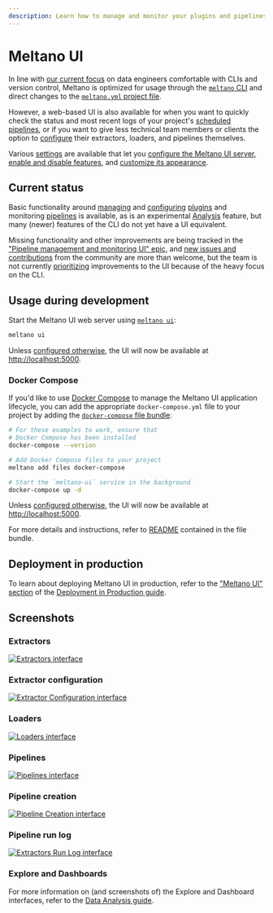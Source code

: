 ```yaml
---
description: Learn how to manage and monitor your plugins and pipelines using Meltano UI
---
```


# Meltano UI

In line with [our current focus](/docs/#focus) on data engineers comfortable with CLIs and version control,
Meltano is optimized for usage through the [`meltano` CLI](/docs/command-line-interface.html)
and direct changes to the [`meltano.yml` project file](/docs/project.html#meltano-yml-project-file).

However, a web-based UI is also available for when you want to quickly check the
status and most recent logs of your project's [scheduled pipelines](/orchestration.html),
or if you want to give less technical team members or clients the option to [configure](/docs/configuration.html) their
extractors, loaders, and pipelines themselves.

Various [settings](/docs/settings.html) are available that let you [configure the Meltano UI server](/docs/settings.html#meltano-ui-server), [enable and disable features](/docs/settings.html#meltano-ui-features), and [customize its appearance](/docs/settings.html#meltano-ui-customization).

## Current status

Basic functionality around [managing](/docs/plugin-management.html) and [configuring](/docs/configuring.html) [plugins](/docs/plugins.html) and monitoring [pipelines](/docs/orchestration.html) is available,
as is an experimental [Analysis](/docs/analysis.html) feature, but many (newer) features of the CLI do not yet have a UI equivalent.

Missing functionality and other improvements are being tracked in the ["Pipeline management and monitoring UI" epic](https://gitlab.com/groups/meltano/-/epics/78),
and [new issues and contributions](/docs/contributor-guide.html) from the community are more than welcome,
but the team is not currently [prioritizing](/docs/#roadmap) improvements to the UI because of the heavy focus on the CLI.

## Usage during development

Start the Meltano UI web server using [`meltano ui`](/docs/command-line-interface.html#ui):

```bash
meltano ui
```

Unless [configured otherwise](/docs/settings.html#ui-bind-port), the UI will now be available at <http://localhost:5000>.

### Docker Compose

If you'd like to use [Docker Compose](https://docs.docker.com/compose/) to manage the Meltano UI application lifecycle,
you can add the appropriate `docker-compose.yml` file to your project by adding the
[`docker-compose` file bundle](https://gitlab.com/meltano/files-docker-compose):

```bash
# For these examples to work, ensure that
# Docker Compose has been installed
docker-compose --version

# Add Docker Compose files to your project
meltano add files docker-compose

# Start the `meltano-ui` service in the background
docker-compose up -d
```

Unless [configured otherwise](/docs/settings.html#ui-bind-port), the UI will now be available at <http://localhost:5000>.

For more details and instructions, refer to [README](https://gitlab.com/meltano/files-docker-compose/-/blob/master/bundle/README.md) contained in the file bundle.

## Deployment in production

To learn about deploying Meltano UI in production, refer to the ["Meltano UI" section](/docs/production.html#meltano-ui) of the [Deployment in Production guide](/docs/production.html).

## Screenshots

### Extractors

[![Extractors interface](/images/meltano-ui/extractors.png)](/images/meltano-ui/extractors.png)

### Extractor configuration

[![Extractor Configuration interface](/images/meltano-ui/extractor-configuration.png)](/images/meltano-ui/extractor-configuration.png)

### Loaders

[![Loaders interface](/images/meltano-ui/loaders.png)](/images/meltano-ui/loaders.png)

### Pipelines

[![Pipelines interface](/images/meltano-ui/pipelines.png)](/images/meltano-ui/pipelines.png)

### Pipeline creation

[![Pipeline Creation interface](/images/meltano-ui/pipeline-creation.png)](/images/meltano-ui/pipeline-creation.png)

### Pipeline run log

[![Extractors Run Log interface](/images/meltano-ui/pipeline-run-log.png)](/images/meltano-ui/pipeline-run-log.png)

### Explore and Dashboards

For more information on (and screenshots of) the Explore and Dashboard interfaces, refer to the [Data Analysis guide](/docs/analysis.html#explore-your-data).
